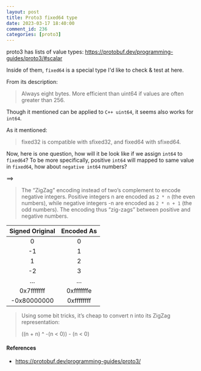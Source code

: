 ```yaml
---
layout: post
title: Proto3 fixed64 type
date: 2023-03-17 18:40:00
comment_id: 236
categories: [proto3]
---
```


proto3 has lists of value types: <https://protobuf.dev/programming-guides/proto3/#scalar>

Inside of them, `fixed64` is a special type I'd like to check & test at here.

From its description:

> Always eight bytes. More efficient than uint64 if values are often greater than 256.

Though it mentioned can be applied to `C++ uint64`, it seems also works for `int64`.

As it mentioned:

> fixed32 is compatible with sfixed32, and fixed64 with sfixed64.

Now, here is one question, how will it be look like if we assign `int64` to `fixed64`?
To be more specifically, positive `int64` will mapped to same value in `fixed64`, how about `negative int64` numbers?

==>

> The “ZigZag” encoding instead of two’s complement to encode negative integers. Positive integers n are encoded as `2 * n` (the even numbers), while negative integers -n are encoded as `2 * n + 1` (the odd numbers). The encoding thus “zig-zags” between positive and negative numbers.

| Signed Original | Encoded As |
| :-------------: | :--------: |
|        0        |     0      |
|       -1        |     1      |
|        1        |     2      |
|       -2        |     3      |
|        …        |     …      |
|   0x7fffffff    | 0xfffffffe |
|   -0x80000000   | 0xffffffff |

> Using some bit tricks, it’s cheap to convert n into its ZigZag representation:
>
> ((n + n) ^ -(n < 0)) - (n < 0)

#### References

- <https://protobuf.dev/programming-guides/proto3/>
